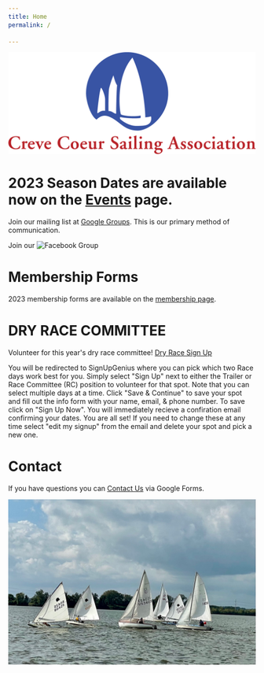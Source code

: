 ```yaml
---
title: Home
permalink: /

---
```

![ccsalogo](/assets/images/CCSA-Logo-Horizontal.png)

# 2023 Season Dates are available now on the [Events](/events/) page. 

Join our mailing list at [Google Groups](https://groups.google.com/forum/#!forum/ccsa-members). 
This is our primary method of communication.

Join our ![Facebook Group](https://img.shields.io/endpoint?url=https://www.facebook.com/groups/112029055498260&message-Facebook-Group)

# Membership Forms

2023 membership forms are available on the [membership page](/learning/membership.html).

# DRY RACE COMMITTEE
Volunteer for this year's dry race committee! [Dry Race Sign Up](https://www.signupgenius.com/go/10c094ca5ab28a0f4c34-dryrace#/) 

You will be redirected to SignUpGenius where you can pick which two Race days work best for you. Simply select "Sign Up" next to either the Trailer or Race Committee (RC) position to volunteer for that spot. Note that you can select multiple days at a time. Click "Save & Continue" to save your spot and fill out the info form with your name, email, & phone number. To save click on "Sign Up Now". You will immediately recieve a confiration email confirming your dates. You are all set! If you need to change these at any time select "edit my signup" from the email and delete your spot and pick a new one. 

# Contact
If you have questions you can [Contact Us](https://www.sailccsa.com/about-us/contact) via Google Forms.

![sailboat racing](/assets/images/racing.jpeg)
